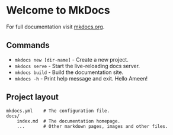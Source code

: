# Welcome to MkDocs

For full documentation visit [mkdocs.org](https://www.mkdocs.org).

## Commands

* `mkdocs new [dir-name]` - Create a new project.
* `mkdocs serve` - Start the live-reloading docs server.
* `mkdocs build` - Build the documentation site.
* `mkdocs -h` - Print help message and exit. Hello Ameen!

## Project layout

    mkdocs.yml    # The configuration file.
    docs/
        index.md  # The documentation homepage.
        ...       # Other markdown pages, images and other files.
